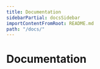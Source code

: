 ```yaml
---
title: Documentation
sidebarPartial: docsSidebar
importContentFromRoot: README.md
path: "/docs/"
---
```


# Documentation
